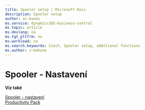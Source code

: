 ```yaml
---
title: Spooler setup | Microsoft Docs
description: Spooler setup
author: ac-kunes
ms.service: dynamics365-business-central
ms.topic: article
ms.devlang: na
ms.tgt_pltfrm: na
ms.workload: na
ms.search.keywords: Czech, Spooler setup, additional functions
ms.author: v-makune
---
```

# Spooler - Nastavení

**Viz také**

[Spooler - nastavení](ac-spooler.md)  
[Productivity Pack](ac-productivity-pack.md)
